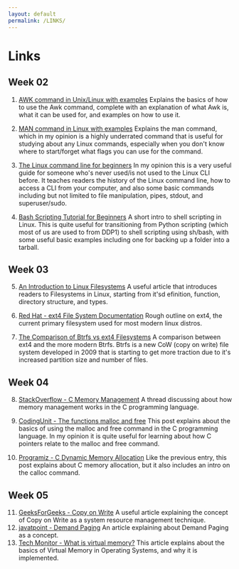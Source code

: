 ```yaml
---
layout: default
permalink: /LINKS/
---
```


# Links

## Week 02
1. [AWK command in Unix/Linux with examples](https://www.geeksforgeeks.org/awk-command-unixlinux-examples/)
Explains the basics of how to use the Awk command, complete with an explanation of what Awk is, what it can be used for, and examples on how to use it.

2. [MAN command in Linux with examples](https://www.geeksforgeeks.org/man-command-in-linux-with-examples/)
Explains the man command, which in my opinion is a highly underrated command that is useful for studying about any Linux commands,
especially when you don't know where to start/forget what flags you can use for the command.

3. [The Linux command line for beginners](https://ubuntu.com/tutorials/command-line-for-beginners)
In my opinion this is a very useful guide for someone who's never used/is not used to the Linux CLI before. It teaches readers the history of the Linux command line,
how to access a CLI from your computer, and also some basic commands including but not limited to file manipulation, pipes, stdout, and superuser/sudo.

4. [Bash Scripting Tutorial for Beginners](https://linuxconfig.org/bash-scripting-tutorial-for-beginners)
A short intro to shell scripting in Linux. This is quite useful for transitioning from Python scripting (which most of us are used to from DDP1) to shell scripting using sh/bash, with some
useful basic examples including one for backing up a folder into a tarball.

## Week 03
5. [An Introduction to Linux Filesystems](https://opensource.com/life/16/10/introduction-linux-filesystems)
A useful article that introduces readers to Filesystems in Linux, starting from it'sd efinition, function, directory structure, and types.

6. [Red Hat - ext4 File System Documentation](https://access.redhat.com/documentation/en-us/red_hat_enterprise_linux/6/html/storage_administration_guide/ch-ext4)
Rough outline on ext4, the current primary filesystem used for most modern linux distros.

7. [The Comparison of Btrfs vs ext4 Filesystems](https://linuxhint.com/btrfs-vs-ext4-filesystems-comparison/)
A comparison between ext4 and the more modern Btrfs. Btrfs is a new CoW (copy on write) file system developed in 2009 that is starting to get more traction due to it's increased partition size and number of files.

## Week 04
8. [StackOverflow - C Memory Management](https://stackoverflow.com/questions/24891/c-memory-management/24922)
A thread discussing about how memory management works in the C programming language.

9. [CodingUnit - The functions malloc and free](https://www.codingunit.com/c-tutorial-the-functions-malloc-and-free)
This post explains about the basics of using the malloc and free command in the C programming language. In my opinion it is quite useful for learning about how C pointers relate to the malloc and free command.

10. [Programiz - C Dynamic Memory Allocation](https://www.programiz.com/c-programming/c-dynamic-memory-allocation)
Like the previous entry, this post explains about C memory allocation, but it also includes an intro on the calloc command.

## Week 05
11. [GeeksForGeeks - Copy on Write](https://www.geeksforgeeks.org/copy-on-write/)
A useful article explaining the concept of Copy on Write as a system resource management technique.
12. [javatpoint - Demand Paging](https://www.javatpoint.com/os-demand-paging)
An article explaining about Demand Paging as a concept.
13. [Tech Monitor - What is virtual memory?](https://techmonitor.ai/what-is/what-is-virtual-memory-4929986#:~:text=Virtual%20memory%20is%20a%20feature,space%20on%20the%20hard%20disk.)
This article explains about the basics of Virtual Memory in Operating Systems, and why it is implemented.